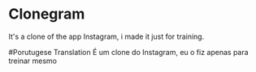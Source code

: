 # Clonegram
It's a clone of the app Instagram, i made it just for training.

#Porutugese Translation
É um clone do Instagram, eu o fiz apenas para treinar mesmo
